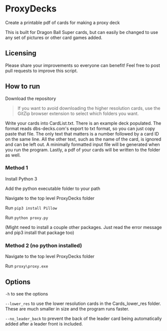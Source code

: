 # ProxyDecks
Create a printable pdf of cards for making a proxy deck

This is built for Dragon Ball Super cards, but can easily be changed to use any set of pictures or other card games added. 

## Licensing

Please share your improvements so everyone can benefit! Feel free to post pull requests to improve this script.

## How to run

Download the repository

> If you want to avoid downloading the higher resolution cards, use the GitZip browser extension to select which folders you want. 

Write your cards into CardList.txt. There is an example deck populated. The format reads dbs-decks.com's export to txt format, so you can just copy paste that file. The only text that matters is a number followed by a card ID on the same line. All the other text, such as the name of the card, is ignored and can be left out. A minimally formatted input file will be generated when you run the program. Lastly, a pdf of your cards will be written to the folder as well. 

### Method 1

Install Python 3

Add the python executable folder to your path

Navigate to the top level ProxyDecks folder

Run `pip3 install Pillow`

Run `python proxy.py`

(Might need to install a couple other packages. Just read the error message and pip3 install that package too)

### Method 2 (no python installed)

Navigate to the top level ProxyDecks folder

Run `proxy\proxy.exe`

## Options

`-h` to see the options

`--lower_res` to use the lower resolution cards in the Cards_lower_res folder. These are much smaller in size and the program runs faster.

`--no_leader_back` to prevent the back of the leader card being automatically added after a leader front is included. 
